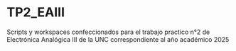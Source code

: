 # TP2_EAIII
Scripts y workspaces confeccionados para el trabajo practico n°2 de Electrónica Analógica III de la UNC correspondiente al año académico 2025
